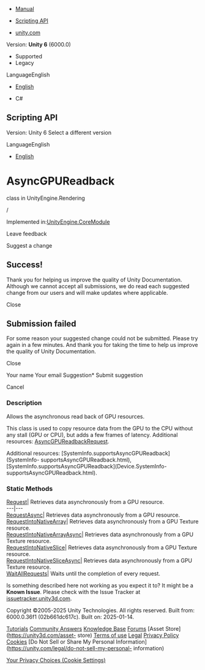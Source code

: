 [ ]()

  * [Manual](../Manual/index.html)
  * [Scripting API](../ScriptReference/index.html)

  * [unity.com](https://unity.com/)

Version: **Unity 6** (6000.0)

  * Supported
  * Legacy

LanguageEnglish

  * [English]()

  * C#

[ ](https://docs.unity3d.com)

## Scripting API

Version: Unity 6 Select a different version

LanguageEnglish

  * [English]()

# AsyncGPUReadback

class in UnityEngine.Rendering

/

Implemented in:[UnityEngine.CoreModule](UnityEngine.CoreModule.html)

Leave feedback

Suggest a change

## Success!

Thank you for helping us improve the quality of Unity Documentation. Although
we cannot accept all submissions, we do read each suggested change from our
users and will make updates where applicable.

Close

## Submission failed

For some reason your suggested change could not be submitted. Please <a>try
again</a> in a few minutes. And thank you for taking the time to help us
improve the quality of Unity Documentation.

Close

Your name Your email Suggestion* Submit suggestion

Cancel

[ ]()

### Description

Allows the asynchronous read back of GPU resources.

This class is used to copy resource data from the GPU to the CPU without any
stall (GPU or CPU), but adds a few frames of latency. Additional resources:
[AsyncGPUReadbackRequest](Rendering.AsyncGPUReadbackRequest.html).  
  
Additional resources: [SystemInfo.supportsAsyncGPUReadback](SystemInfo-
supportsAsyncGPUReadback.html),
[SystemInfo.supportsAsyncGPUReadback](Device.SystemInfo-
supportsAsyncGPUReadback.html).

### Static Methods

[Request](Rendering.AsyncGPUReadback.Request.html)| Retrieves data
asynchronously from a GPU resource.  
---|---  
[RequestAsync](Rendering.AsyncGPUReadback.RequestAsync.html)| Retrieves data
asynchronously from a GPU resource.  
[RequestIntoNativeArray](Rendering.AsyncGPUReadback.RequestIntoNativeArray.html)|
Retrieves data asynchronously from a GPU Texture resource.  
[RequestIntoNativeArrayAsync](Rendering.AsyncGPUReadback.RequestIntoNativeArrayAsync.html)|
Retrieves data asynchronously from a GPU Texture resource.  
[RequestIntoNativeSlice](Rendering.AsyncGPUReadback.RequestIntoNativeSlice.html)|
Retrieves data asynchronously from a GPU Texture resource.  
[RequestIntoNativeSliceAsync](Rendering.AsyncGPUReadback.RequestIntoNativeSliceAsync.html)|
Retrieves data asynchronously from a GPU Texture resource.  
[WaitAllRequests](Rendering.AsyncGPUReadback.WaitAllRequests.html)| Waits
until the completion of every request.  
  
Is something described here not working as you expect it to? It might be a
**Known Issue**. Please check with the Issue Tracker at
[issuetracker.unity3d.com](https://issuetracker.unity3d.com).

Copyright ©2005-2025 Unity Technologies. All rights reserved. Built from:
6000.0.36f1 (02b661dc617c). Built on: 2025-01-14.

[Tutorials](https://unity3d.com/learn) [Community
Answers](https://answers.unity3d.com) [Knowledge
Base](https://support.unity3d.com/hc/en-us)
[Forums](https://forum.unity3d.com) [Asset Store](https://unity3d.com/asset-
store) [Terms of use](https://docs.unity3d.com/Manual/TermsOfUse.html)
[Legal](https://unity.com/legal) [Privacy
Policy](https://unity.com/legal/privacy-policy)
[Cookies](https://unity.com/legal/cookie-policy) [Do Not Sell or Share My
Personal Information](https://unity.com/legal/do-not-sell-my-personal-
information)

[Your Privacy Choices (Cookie Settings)](javascript:void\(0\);)

